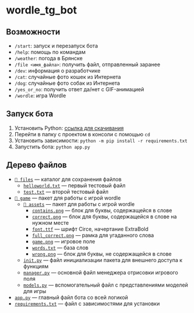 # wordle_tg_bot

## Возможности

- `/start`: запуск и перезапуск бота
- `/help`: помощь по командам
- `/weather`: погода в Брянске
- `/file <имя_файла>`: получить файл, отправленный заранее
- `/dev`: информация о разработчике
- `/cat`: случайные фото кошек из Интернета
- `/dog`: случайные фото собак из Интернета
- `/yes_or_no`: получить ответ да/нет с GIF-анимацией
- `/wordle`: игра Wordle

## Запуск бота

1. Установить Python: [ссылка для скачивания](https://www.python.org/ftp/python/3.9.13/python-3.9.13-amd64.exe)
2. Перейти в папку с проектом в консоли с помощью `cd`
3. Установить зависимости: `python -m pip install -r requirements.txt`
4. Запустить бота: `python app.py`

## Дерево файлов

- [`📂 files`](files/) — каталог для сохранения файлов
  - [`helloworld.txt`](files/helloworld.txt) — первый тестовый файл
  - [`test.txt`](files/test.txt) — второй тестовый файл
- [`📂 game`](game/) — пакет для работы с игрой wordle
  - [`📂 assets`](game/assets/) — пакет для работы с игрой wordle
    - [`contains.png`](game/assets/contains.png) — блок для буквы, содержащейся в слове
    - [`correct.png`](game/assets/correct.png) — блок для буквы, содержащейся в слове на нужном месте
    - [`font.ttf`](game/assets/font.ttf) — шрифт Circe, начертание ExtraBold
    - [`full_correct.png`](game/assets/full_correct.png) — рамка для угаданного слова
    - [`game.png`](game/assets/game.png) — игровое поле
    - [`words.txt`](game/assets/words.txt) — база слов
    - [`wrong.png`](game/assets/wrong.png) — блок для буквы, не содержащейся в слове
  - [`init.py`](game/__init__.py) — файл инициализации пакета для внешнего доступа к функциям
  - [`manager.py`](game/manager.py) — основной файл менеджера отрисовки игрового поля
  - [`models.py`](game/models.py) — вспомогательный файл с представлениями моделей для игры
- [`app.py`](app.py) — главный файл бота со всей логикой
- [`requirements.txt`](requirements.txt) — файл с зависимостями для установки
